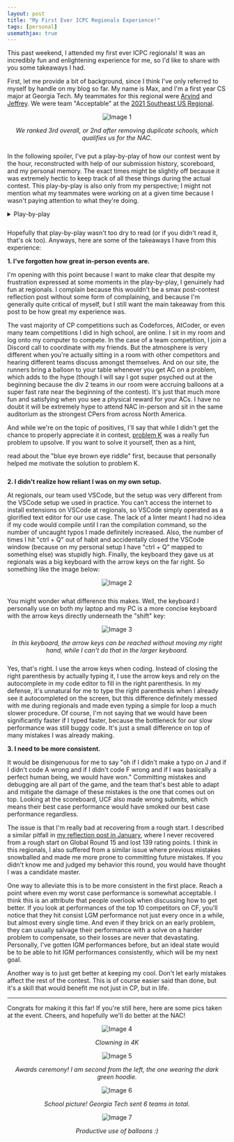 ```yaml
---
layout: post
title: "My First Ever ICPC Regionals Experience!"
tags: [personal]
usemathjax: true
---
```


This past weekend, I attended my first ever ICPC regionals! It was an incredibly fun and enlightening experience for me, so I'd like to share with you some takeaways I had.

First, let me provide a bit of background, since I think I've only referred to myself by handle on my blog so far. My name is Max, and I'm a first year CS major at Georgia Tech. My teammates for this regional were [Arvind](https://codeforces.com/profile/arvindr9) and [Jeffrey](https://codeforces.com/profile/RandomKami). We were team "Acceptable" at the [2021 Southeast US Regional](https://seusa21-d1.kattis.com/standings).

<div markdown="1" style="text-align: center; margin-bottom: 5%">

![Image 1]({{site.baseurl}}/assets/images/first-ever-regionals-1.png)

*We ranked 3rd overall, or 2nd after removing duplicate schools, which qualifies us for the NAC.*

</div>

In the following spoiler, I've put a play-by-play of how our contest went by the hour, reconstructed with help of our submission history, scoreboard, and my personal memory. The exact times might be slightly off because it was extremely hectic to keep track of all these things during the actual contest. This play-by-play is also only from my perspective; I might not mention what my teammates were working on at a given time because I wasn't paying attention to what they're doing.

<details markdown="1" style="margin-bottom: 5%"><summary>Play-by-play</summary>

So as you can see on the scoreboard, the two teams that beat us were both from UCF. Going into this contest, our coach [chenjb](https://codeforces.com/profile/chenjb) had already warned us that UCF would be the major threat in this competition and they were extremely good at speedforces, so we knew we had our work cut out for us.

The contest begins. Arvind and Jeffrey start flipping through the problems while I type out our template and set up an alias command for compiling with warning flags. Our first impression of the problemset was that it didn't look hard enough to not be speedforces, so we knew we needed a strong pace to have a chance of winning.

About 5 or so minutes in, Jeffrey tells me [problem F](https://seusa21-d1.kattis.com/problems/na21.hopscotch500) looks like an easy DP. I quickly skim problem F and confirm that it indeed looks like an easy DP. I code the most naive shit possible and submit it at 8 minutes in:

```c++
for (int i=0; i<k-1; i++)
    for (auto [x, y] : spots[i])
        for (auto [a, b] : spots[i+1])
            dp[a][b] = min(dp[a][b], dp[x][y] + min((x - a) * (x - a), (y - b) * (y - b)));
```

We submit and eagerly await the verdict, hoping that we got first blood on this contest. And we're greeted with... time limit exceeded? I look over what I submitted and facepalm: our solution was $\mathcal O(n^4)$ when $n \leq 500$! Somehow, I had convinced myself our solution was amortized $\mathcal O(n^3)$ or something when I coded it, but no, it's $\mathcal O(n^4)$ when there are lots of points in two consecutive layers. I rethink the details and come up a horrible solution using linesweep and maintaining prefix/suffix minimums. If you know this problem, you'll know this is not the intended solution, and there's a **much, much, much** easier solution that can be coded in less than 10 lines. But anyways, for now the linesweep bash solution is the only one I have in mind, and I tell my teammates it'll take a while to implement, so we put problem F aside for now.

The next problem we attempt is [J](https://seusa21-d1.kattis.com/problems/na21.treehopping), which Arvind goes to code. He finishes the code extremely quickly and we submit at the 12 minute mark. We eagerly await our verdict and get... wrong answer? We reread the problem and facepalm again: we misread the problem! The problem isn't asking if adjacent vertices in the tree are more than distance 3 apart in the permutation. It's asking if adjacent vertices in the permutation are more than distance 3 apart in the tree!

At this point, we're down bad. It hasn't even been 30 minutes in and we're already losing on penalty to UCF with no ACs yet. We think for a bit longer, but we don't see how to take advantage of it being distance 3 or less. The only solution we can think of is brainless LCA bash that would work for any distance $k$ apart. I decide to just go ahead and implement it.

I hammer out a solution using binary lifting to find the LCA, run it on samples, and it... crashes. I'm so confused. I've literally never messed up binary lifting in practice before, but it appears there's a first time for everything. If only that first time wasn't at ICPC regionals :/ . After staring at my code and commenting out parts of the code to find the location of the crash, I still can't find the bug. Jeffrey is also ready to code [problem H](https://seusa21-d1.kattis.com/problems/na21.tetrisgeneration), so I print my code and pass the computer over to him.

Staring at my code on paper still doesn't help. Luckily, Arvind also takes a look at the code and points out my silly mistake: in my DFS method, I referenced the wrong variable, `p` instead of `u`, for a certain line. Ahhhhhhhh!!! I quickly make the edit on the computer and submit to claim our first AC 30 minutes into the contest. But this first mistake would be a sign. Because you can bet this was certainly not the last mistake I made on this contest, but just the first of many...

Shortly after our AC on J, Jeffrey completes his code for H and claims AC on first submit. Nice! The next problem he attempts to code is [I](https://seusa21-d1.kattis.com/problems/na21.tournamentseeding). After one wrong submit and a quick bug fix, we claim AC on problem I.

I should also note that sometime in the midst of all this chaos, we implemented [problem A](https://seusa21-d1.kattis.com/problems/na21.blackandwhite). I don't remember if this was before or after we got problem I (I think it was after). What I do remember is that we saw on the scoreboard that several teams had solved problem A, so we figured it couldn't be that hard. And indeed, upon reading we immediately thought of bitmask DP, which is the intended solution for this problem. I came up with some formulas and coded problem A. It worked on the first two samples, but to my dismay it failed on the third. Problem A will end up being an on and off thing that we think about whenever the computer was free, and it will serve as a bottleneck for the next 2 hours...

At this time, we also decide to code my linesweep bash idea for F, since the computer was available. Honestly, with my track record on this contest so far, I should have been banned from coding. I implement F, run it on samples, and what a surprise, I fail the second sample. LOL. I print the code and stare at it while contemplating life.

Jeffrey now codes [problem B](https://seusa21-d1.kattis.com/problems/na21.circlebounce). He asks me if we have a modint template we can use, and I attempt to code one for him to use. Unfortunately, my modint template doesn't compile because of weird C++ const lvalue/rvalue crap (seriously, why am I still coding in this contest?), so we give up and just manually mod after each intermediate calculation. He submits at almost 2 hours into the contest and gets... time limit exceeded? We reread the problem and realize $n \leq 10^{12}$, and Jeffrey was trying to code an unoptimized version of his idea that ran in $\mathcal O(n)$. I notice that the linear time part of his code:

```c++
for(int x=1;x<=n;x++) {
    cos[x] = (cos[x-1]*cos[0]-sin[x-1]*sin[0])%mod;
    sin[x] = (sin[x-1]*cos[0]+sin[0]*cos[x-1])%mod;
}
```

looks like a linear transformation. So it can be optimized with matrix exponentiation. I add matrix exponentiation to his code and resubmit, giving us AC on problem B 2 hours and 13 minutes into the contest (and first solve on B!). We're finally starting to bounce back a little, albeit we're still missing some easier problems (according to the scoreboard) such as problem A.

The next target is [problem E](https://seusa21-d1.kattis.com/problems/na21.failthemall). Arvind tries implementing a backtracking solution because he guesses there might be good properties of the problem that allows the backtracking to run faster. We also write a generator to create some large cases which seem to verify this claim. However, our claim turned out to be false, as we got time limit exceeded on submit.

A little after this, Arvind comes up with an alternative set of formulas for implementing the transitions in problem A. He goes ahead and implements it, and gets AC first try. Nice. Still don't know why my formulas are wrong, but I guess that works.

Shortly after that, I notice we can use 2-sat to solve problem E. Specifically, KACTL's version of [2-sat](https://github.com/kth-competitive-programming/kactl/blob/main/content/graph/2sat.h), which we have in our team reference document, has a convenient function `atMostOne` that does exactly what we want. And to find the lexicographically smallest solution, we can just try placing characters one at a time and repeatedly run the 2-sat algorithm after each character placed. I code this solution and thankfully get AC first try (given my ratio of correct to incorrect code written on this contest, I might have actually lost my mind if I wrote yet another buggy code). And shortly after that, Arvind codes his idea for [problem G](https://seusa21-d1.kattis.com/problems/na21.shortestmissingsubsequences) and also gets AC on first try! Now at 7 problems 3 hours and 30 minutes into the contest, we were finally catching up to the front of the leaderboard.

After all of this, we finally knock out problem F. I realize that my linesweep bash idea was wrong because I wrongly assumed I could use two-pointers in one section when I actually couldn't. And we also realize the much easier intended solution at this time: for each cell, just brute force over the $x$ or $y$ value that we transition from in the previous layer and take the minimum of all cells in the previous layer with that $x$ or $y$ value. This works because the cost function for moving is a minimum of $x$ and $y$, so any "wrong" transitions we considered won't be optimal anyways. The code is super concise and clearly runs in $\mathcal O(n^3)$. We code it up and claim AC 4 hours in. And shortly after this, Jeffrey codes and claims AC on [problem D](https://seusa21-d1.kattis.com/problems/na21.dormroomdivide).

Now, we enter the final 30 minutes of the contest. Our hopes are to get one more problem, because we were certainly losing on penalty among teams with 9 solves. After some pondering about [problem C](https://seusa21-d1.kattis.com/problems/na21.diagonals), we figure maybe backtracking will work because the problem guarantees there exists exactly one solution, so the search space is likely much smaller than the naive bound of $2^{n^2}$. I code up a recursive backtracking solution and it... doesn't work on samples. I was unable to debug it successfully during contest, likely because I was panicking due to there being little time left. The solution did pass when I recoded it again in upsolving, so my guess is I just made a typo during the onsite :/ .

With 10 minutes left, Jeffrey tells me he has the solution to [problem K](https://seusa21-d1.kattis.com/problems/na21.xorisland). But it was unfortunately too late, and we could not finish our code before the end of the contest. And even when we submitted immediately after the end of the contest, we got WA, so we would have needed way more time. The contest was over.

---

</details>

Hopefully that play-by-play wasn't too dry to read (or if you didn't read it, that's ok too). Anyways, here are some of the takeaways I have from this experience:

**1. I've forgotten how great in-person events are.**

I'm opening with this point because I want to make clear that despite my frustration expressed at some moments in the play-by-play, I genuinely had fun at regionals. I complain because this wouldn't be a smax post-contest reflection post without some form of complaining, and because I'm generally quite critical of myself, but I still want the main takeaway from this post to be how great my experience was.

The vast majority of CP competitions such as Codeforces, AtCoder, or even many team competitions I did in high school, are online. I sit in my room and log onto my computer to compete. In the case of a team competition, I join a Discord call to coordinate with my friends. But the atmosphere is very different when you're actually sitting in a room with other competitors and hearing different teams discuss amongst themselves. And on our site, the runners bring a balloon to your table whenever you get AC on a problem, which adds to the hype (though I will say I got super psyched out at the beginning because the div 2 teams in our room were accruing balloons at a super fast rate near the beginning of the contest). It's just that much more fun and satisfying when you see a physical reward for your ACs. I have no doubt it will be extremely hype to attend NAC in-person and sit in the same auditorium as the strongest CPers from across North America.

And while we're on the topic of positives, I'll say that while I didn't get the chance to properly appreciate it in contest, [problem K](https://seusa21-d1.kattis.com/problems/na21.xorisland) was a really fun problem to upsolve. If you want to solve it yourself, then as a hint,

<div class="spoiler" style="margin-bottom: 5%">
read about the "blue eye brown eye riddle" first, because that personally helped me motivate the solution to problem K.
</div>

**2. I didn't realize how reliant I was on my own setup.**

At regionals, our team used VSCode, but the setup was very different from the VSCode setup we used in practice. You can't access the internet to install extensions on VSCode at regionals, so VSCode simply operated as a glorified text editor for our use case. The lack of a linter meant I had no idea if my code would compile until I ran the compilation command, so the number of uncaught typos I made definitely increased. Also, the number of times I hit "ctrl + Q" out of habit and accidentally closed the VSCode window (because on my personal setup I have "ctrl + Q" mapped to something else) was stupidly high. Finally, the keyboard they gave us at regionals was a big keyboard with the arrow keys on the far right. So something like the image below:

<div markdown="1" style="text-align: center; margin-bottom: 5%">

![Image 2]({{site.baseurl}}/assets/images/first-ever-regionals-2.png)

</div>

You might wonder what difference this makes. Well, the keyboard I personally use on both my laptop and my PC is a more concise keyboard with the arrow keys directly underneath the "shift" key:

<div markdown="1" style="text-align: center; margin-bottom: 5%">

![Image 3]({{site.baseurl}}/assets/images/first-ever-regionals-3.png)

*In this keyboard, the arrow keys can be reached without moving my right hand, while I can't do that in the larger keyboard.*

</div>

Yes, that's right. I use the arrow keys when coding. Instead of closing the right parenthesis by actually typing it, I use the arrow keys and rely on the autocomplete in my code editor to fill in the right parenthesis. In my defense, it's unnatural for me to type the right parenthesis when I already see it autocompleted on the screen, but this difference definitely messed with me during regionals and made even typing a simple for loop a much slower procedure. Of course, I'm not saying that we would have been significantly faster if I typed faster, because the bottleneck for our slow performance was still buggy code. It's just a small difference on top of many mistakes I was already making.

**3. I need to be more consistent.**

It would be disingenuous for me to say "oh if I didn't make a typo on J and if I didn't code A wrong and if I didn't code F wrong and if I was basically a perfect human being, we would have won." Committing mistakes and debugging are all part of the game, and the team that's best able to adapt and mitigate the damage of these mistakes is the one that comes out on top. Looking at the scoreboard, UCF also made wrong submits, which means their best case performance would have smoked our best case performance regardless.

The issue is that I'm really bad at recovering from a rough start. I described a similar pitfall in [my reflection post in January]({{site.baseurl}}/winter-break), where I never recovered from a rough start on Global Round 15 and lost 139 rating points. I think in this regionals, I also suffered from a similar issue where previous mistakes snowballed and made me more prone to committing future mistakes. If you didn't know me and judged my behavior this round, you would have thought I was a candidate master.

One way to alleviate this is to be more consistent in the first place. Reach a point where even my worst case performance is somewhat acceptable. I think this is an attribute that people overlook when discussing how to get better. If you look at performances of the top 10 competitors on CF, you'll notice that they hit consist LGM performance not just every once in a while, but almost every single time. And even if they brick on an early problem, they can usually salvage their performance with a solve on a harder problem to compensate, so their losses are never that devastating. Personally, I've gotten IGM performances before, but an ideal state would be to be able to hit IGM performances consistently, which will be my next goal.

Another way is to just get better at keeping my cool. Don't let early mistakes affect the rest of the contest. This is of course easier said than done, but it's a skill that would benefit me not just in CP, but in life.

---

Congrats for making it this far! If you're still here, here are some pics taken at the event. Cheers, and hopefully we'll do better at the NAC!

<div markdown="1" style="text-align: center; margin-bottom: 5%">

![Image 4]({{site.baseurl}}/assets/images/first-ever-regionals-4.png)

*Clowning in 4K*

![Image 5]({{site.baseurl}}/assets/images/first-ever-regionals-5.png)

*Awards ceremony! I am second from the left, the one wearing the dark green hoodie.*

![Image 6]({{site.baseurl}}/assets/images/first-ever-regionals-6.png)

*School picture! Georgia Tech sent 6 teams in total.*

![Image 7]({{site.baseurl}}/assets/images/first-ever-regionals-7.png)

*Productive use of balloons :)*

</div>